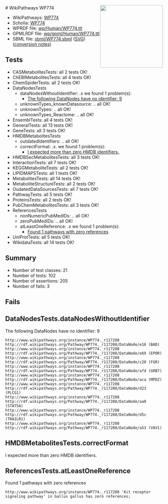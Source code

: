 <img style="float: right; width: 200px" src="../logo.png" />
# WikiPathways WP774

* WikiPathways: [WP774](https://identifiers.org/wikipathways:WP774)
* Scholia: [WP774](https://scholia.toolforge.org/wikipathways/WP774)
* WPRDF file: [wp/Human/WP774.ttl](../wp/Human/WP774.ttl)
* GPMLRDF file: [wp/gpml/Human/WP774.ttl](../wp/gpml/Human/WP774.ttl)
* SBML file: [sbml/WP774.sbml](../sbml/WP774.sbml) ([SVG](../sbml/WP774.svg)) ([conversion notes](../sbml/WP774.txt))

## Tests
* CASMetabolitesTests: all 2 tests OK!
* ChEBIMetabolitesTests: all 4 tests OK!
* ChemSpiderTests: all 2 tests OK!
* DataNodesTests
    * dataNodesWithoutIdentifier: .x we found 1 problem(s):
        * [The following DataNodes have no identifier: 9](#d2d32fa8)
    * unknownTypes_knownDatasource: .. all OK!
    * unknownTypes: .. all OK!
    * unknownTypes_Reactome: .. all OK!
* EnsemblTests: all 4 tests OK!
* GeneralTests: all 13 tests OK!
* GeneTests: all 3 tests OK!
* HMDBMetabolitesTests
    * outdatedIdentifiers: .. all OK!
    * correctFormat: .x. we found 1 problem(s):
        * [I expected more than zero HMDB identifiers.](#ad154c1e)
* HMDBSecMetabolitesTests: all 3 tests OK!
* InteractionTests: all 7 tests OK!
* KEGGMetaboliteTests: all 2 tests OK!
* LIPIDMAPSTests: all 1 tests OK!
* MetabolitesTests: all 14 tests OK!
* MetaboliteStructureTests: all 2 tests OK!
* OudatedDataSourcesTests: all 7 tests OK!
* PathwayTests: all 5 tests OK!
* ProteinsTests: all 2 tests OK!
* PubChemMetabolitesTests: all 3 tests OK!
* ReferencesTests
    * nonNumericPubMedIDs: .. all OK!
    * zeroPubMedIDs: .. all OK!
    * atLeastOneReference: .x we found 1 problem(s):
        * [Found 1 pathways with zero references](#35eb778e)
* UniProtTests: all 5 tests OK!
* WikidataTests: all 14 tests OK!


## Summary

* Number of test classes: 21
* Number of tests: 102
* Number of assertions: 205
* Number of fails: 3

## Fails

<a name="d2d32fa8" />

## DataNodesTests.dataNodesWithoutIdentifier

The following DataNodes have no identifier: 9
```
http://www.wikipathways.org/instance/WP774._r117208 http://rdf.wikipathways.org/Pathway/WP774._r117208/DataNode/e16 (BAD)
http://www.wikipathways.org/instance/WP774._r117208 http://rdf.wikipathways.org/Pathway/WP774._r117208/DataNode/e69 (EPOR)
http://www.wikipathways.org/instance/WP774._r117208 http://rdf.wikipathways.org/Pathway/WP774._r117208/DataNode/c20 (FGR)
http://www.wikipathways.org/instance/WP774._r117208 http://rdf.wikipathways.org/Pathway/WP774._r117208/DataNode/afd (GRB7)
http://www.wikipathways.org/instance/WP774._r117208 http://rdf.wikipathways.org/Pathway/WP774._r117208/DataNode/aca (MPDZ)
http://www.wikipathways.org/instance/WP774._r117208 http://rdf.wikipathways.org/Pathway/WP774._r117208/DataNode/d23 (PLCG1)
http://www.wikipathways.org/instance/WP774._r117208 http://rdf.wikipathways.org/Pathway/WP774._r117208/DataNode/aa0 (STAT5A)
http://www.wikipathways.org/instance/WP774._r117208 http://rdf.wikipathways.org/Pathway/WP774._r117208/DataNode/d5c (TRAILR1)
http://www.wikipathways.org/instance/WP774._r117208 http://rdf.wikipathways.org/Pathway/WP774._r117208/DataNode/a53 (VAV1)
```

<a name="ad154c1e" />

## HMDBMetabolitesTests.correctFormat

I expected more than zero HMDB identifiers.
<a name="35eb778e" />

## ReferencesTests.atLeastOneReference

Found 1 pathways with zero references
```
http://www.wikipathways.org/instance/WP774._r117208 'Kit receptor signaling pathway' in Gallus gallus has zero references; 
```

